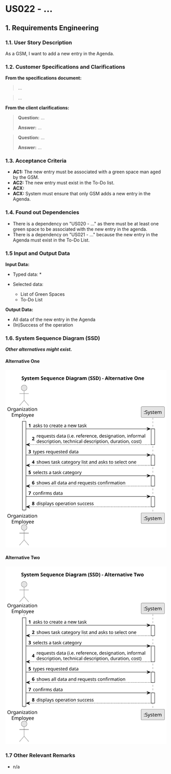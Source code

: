 # US022 - ... 


## 1. Requirements Engineering

### 1.1. User Story Description

As a GSM, I want to add a new entry in the Agenda.

### 1.2. Customer Specifications and Clarifications 

**From the specifications document:**

>	...

>	... 

**From the client clarifications:**

> **Question:** ...
>
> **Answer:** ...

> **Question:** ...
>
> **Answer:** ...

### 1.3. Acceptance Criteria

* **AC1:** The new entry must be associated with a green space man aged by the GSM.
* **AC2:** The new entry must exist in the To-Do list.
* **ACX:** 
* **ACX:** System must ensure that only GSM adds a new entry in the Agenda.

### 1.4. Found out Dependencies

* There is a dependency on "US020 - ..." as there must be at least one green space to be associated with the new entry in the agenda.
* There is a dependency on "US021 - ..." because the new entry in the Agenda must exist in the To-Do List.

### 1.5 Input and Output Data

**Input Data:**

* Typed data:
    *
	
* Selected data:
    * List of Green Spaces 
    * To-Do List

**Output Data:**

* All data of the new entry in the Agenda
* (In)Success of the operation

### 1.6. System Sequence Diagram (SSD)

**_Other alternatives might exist._**

#### Alternative One

![System Sequence Diagram - Alternative One](svg/us006-system-sequence-diagram-alternative-one.svg)

#### Alternative Two

![System Sequence Diagram - Alternative Two](svg/us006-system-sequence-diagram-alternative-two.svg)

### 1.7 Other Relevant Remarks

* n/a